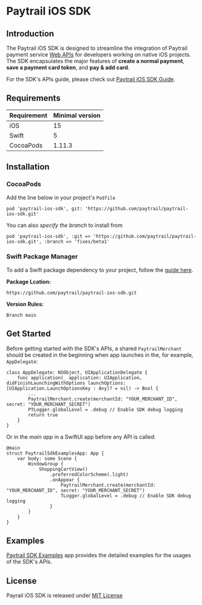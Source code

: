 # Paytrail iOS SDK

## Introduction

The Paytrail iOS SDK is designed to streamline the integration of Paytrail payment service [Web APIs](https://docs.paytrail.com/#/?id=paytrail-payment-api) for developers working on native iOS projects. The SDK encapsulates the major features of **create a normal payment**, **save a payment card token**, and **pay & add card**.

For the SDK's APIs guide, please check out [Paytrail iOS SDK Guide](paytrail-ios-sdk/paytrail_ios_sdk.docc/paytrail_ios_sdk_guide.md).

## Requirements

| Requirement | Minimal version |
| ------ | ------ |
| iOS | 15 |
| Swift | 5 |
| CocoaPods | 1.11.3 |

## Installation

### CocoaPods

Add the line below in your project's ``Podfile``

```
pod 'paytrail-ios-sdk', git: 'https://github.com/paytrail/paytrail-ios-sdk.git'
```

You can also *specify the branch* to install from

```
pod 'paytrail-ios-sdk', :git => 'https://github.com/paytrail/paytrail-ios-sdk.git', :branch => 'fixes/beta1'
```

### Swift Package Manager

To add a Swift package dependency to your project, follow the [guide here](https://developer.apple.com/documentation/xcode/adding-package-dependencies-to-your-app).

**Package Lcation:**

```
https://github.com/paytrail/paytrail-ios-sdk.git
```
**Version Rules:**

```
Branch main
```

## Get Started

Before getting started with the SDK's APIs, a shared ``PaytrailMerchant`` should be created in the beginning when app launches in the, for example, ``AppDelegate``: 

```
class AppDelegate: NSObject, UIApplicationDelegate {
    func application(_ application: UIApplication, didFinishLaunchingWithOptions launchOptions: [UIApplication.LaunchOptionsKey : Any]? = nil) -> Bool {
        ...
        PaytrailMerchant.create(merchantId: "YOUR_MERCHANT_ID", secret: "YOUR_MERCHANT_SECRET")
        PTLogger.globalLevel = .debug // Enable SDK debug logging
        return true
    }
}
```

Or in the *main app* in a SwiftUI app before any API is called: 
```
@main
struct PaytrailSdkExamplesApp: App {
    var body: some Scene {
        WindowGroup {
            ShoppingCartView()
                .preferredColorScheme(.light)
                .onAppear {
                    PaytrailMerchant.create(merchantId: "YOUR_MERCHANT_ID", secret: "YOUR_MERCHANT_SECRET")
                    TLogger.globalLevel = .debug // Enable SDK debug logging
                }
        }
    }
}
```

## Examples

[Paytrail SDK Examples](https://github.com/paytrail/paytrail-ios-sdk/tree/main/PaytrailSdkExamples) app provides the detailed examples for the usages of the SDK's APIs.

## License

Payrail iOS SDK is released under [MIT License](https://github.com/paytrail/paytrail-ios-sdk/blob/main/LICENSE)


